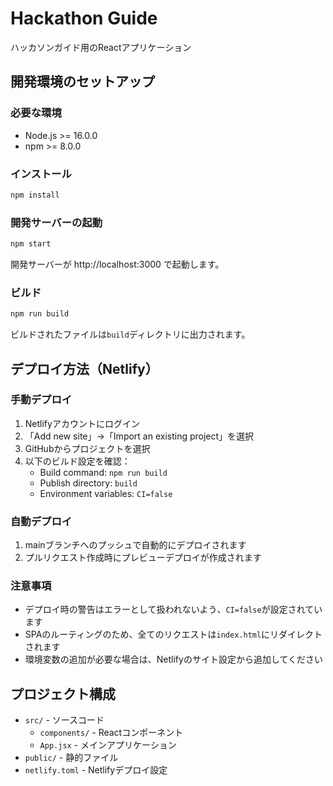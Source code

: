 # Hackathon Guide

ハッカソンガイド用のReactアプリケーション

## 開発環境のセットアップ

### 必要な環境
- Node.js >= 16.0.0
- npm >= 8.0.0

### インストール
```bash
npm install
```

### 開発サーバーの起動
```bash
npm start
```
開発サーバーが http://localhost:3000 で起動します。

### ビルド
```bash
npm run build
```
ビルドされたファイルは`build`ディレクトリに出力されます。

## デプロイ方法（Netlify）

### 手動デプロイ
1. Netlifyアカウントにログイン
2. 「Add new site」→「Import an existing project」を選択
3. GitHubからプロジェクトを選択
4. 以下のビルド設定を確認：
   - Build command: `npm run build`
   - Publish directory: `build`
   - Environment variables: `CI=false`

### 自動デプロイ
1. mainブランチへのプッシュで自動的にデプロイされます
2. プルリクエスト作成時にプレビューデプロイが作成されます

### 注意事項
- デプロイ時の警告はエラーとして扱われないよう、`CI=false`が設定されています
- SPAのルーティングのため、全てのリクエストは`index.html`にリダイレクトされます
- 環境変数の追加が必要な場合は、Netlifyのサイト設定から追加してください

## プロジェクト構成
- `src/` - ソースコード
  - `components/` - Reactコンポーネント
  - `App.jsx` - メインアプリケーション
- `public/` - 静的ファイル
- `netlify.toml` - Netlifyデプロイ設定
